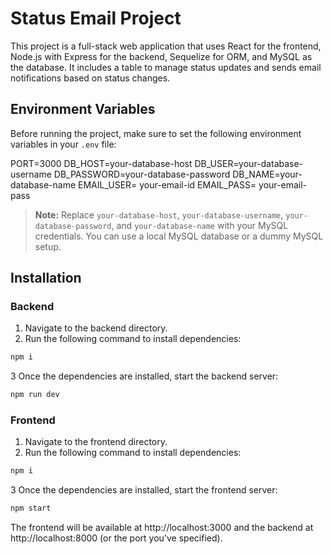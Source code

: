 # Status Email Project

This project is a full-stack web application that uses React for the frontend, Node.js with Express for the backend, Sequelize for ORM, and MySQL as the database. It includes a table to manage status updates and sends email notifications based on status changes.

## Environment Variables

Before running the project, make sure to set the following environment variables in your `.env` file:

PORT=3000 
DB_HOST=your-database-host 
DB_USER=your-database-username 
DB_PASSWORD=your-database-password 
DB_NAME=your-database-name 
EMAIL_USER= your-email-id
EMAIL_PASS= your-email-pass


> **Note:** Replace `your-database-host`, `your-database-username`, `your-database-password`, and `your-database-name` with your MySQL credentials. You can use a local MySQL database or a dummy MySQL setup.

## Installation

### Backend

1. Navigate to the backend directory.
2. Run the following command to install dependencies:

```bash
npm i

```
3 Once the dependencies are installed, start the backend server:
```bash
npm run dev
```
### Frontend

1. Navigate to the frontend directory.
2. Run the following command to install dependencies:

```bash
npm i

```
3 Once the dependencies are installed, start the frontend server:
```bash
npm start
```
The frontend will be available at http://localhost:3000 and the backend at http://localhost:8000 (or the port you've specified).
